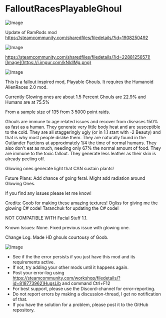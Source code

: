 # FalloutRacesPlayableGhoul

![Image](https://i.imgur.com/buuPQel.png)

Update of RamRods mod
https://steamcommunity.com/sharedfiles/filedetails/?id=1908250492

![Image](https://i.imgur.com/pufA0kM.png)

	
https://steamcommunity.com/sharedfiles/filedetails/?id=2288125657]![Image](https://i.imgur.com/kNldlMg.png)


![Image](https://i.imgur.com/Z4GOv8H.png)

This is a fallout inspired mod, Playable Ghouls. It requires the Humanoid AlienRaces 2.0 mod.


Currently Glowing ones are about
1.5 Percent
Ghouls are
22.9%
and Humans are at 
75.5%

From a sample size of 135 from 3 5000 point raids.

Ghouls are immune to age related issues and recover from diseases 150% as fast as a human.
They generate very little body heat and are susceptible to the cold.
They are all staggeringly ugly (or in 1.1 start with -2 Beauty) and that is why most people dislike them.
They are naturally found in the Outlander Factions at approximately 1/4 the time of normal humans.
They also don't eat as much, needing only 67% the normal amount of food.
They are immune to the toxic fallout.
They generate less leather as their skin is already peeling off.

Glowing ones generate light that CAN sustain plants!


Future Plans:
Add chance of going feral.
Might add radiation around Glowing Ones.


If you find any issues please let me know!

Credits:
Goob for making these amazing textures!
Ogliss for giving me the glowing C# code!
Taranchuk for updating the C# code!

NOT COMPATIBLE WITH Facial Stuff 1.1.

Known Issues:
None. Fixed previous issue with glowing one.

Change Log.
Made HD ghouls courtousy of Goob.

![Image](https://i.imgur.com/PwoNOj4.png)



-  See if the the error persists if you just have this mod and its requirements active.
-  If not, try adding your other mods until it happens again.
-  Post your error-log using https://steamcommunity.com/workshop/filedetails/?id=818773962]HugsLib and command Ctrl+F12
-  For best support, please use the Discord-channel for error-reporting.
-  Do not report errors by making a discussion-thread, I get no notification of that.
-  If you have the solution for a problem, please post it to the GitHub repository.




